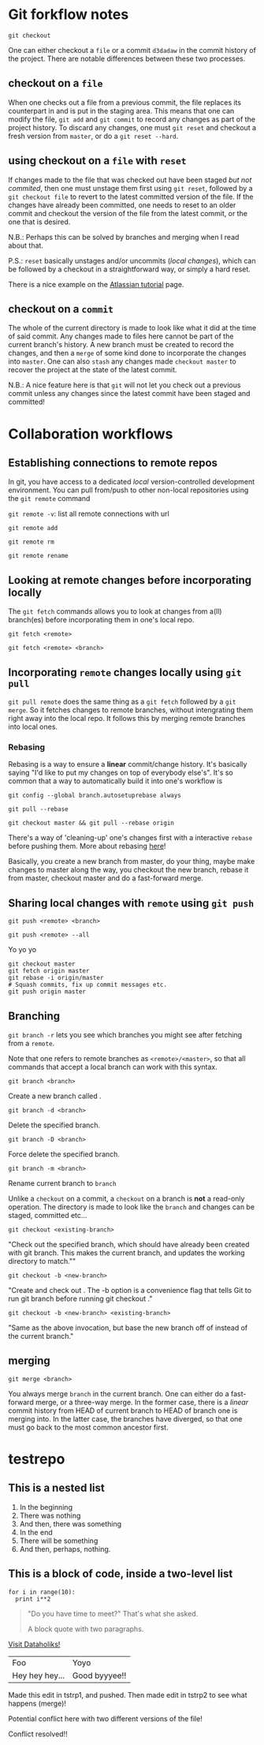# Git forkflow notes

    git checkout

One can either checkout a `file` or a commit `d3dadaw` in the commit history of the project. There are notable differences between these two processes.

## checkout on a `file`

When one checks out a file from a previous commit, the file replaces its counterpart in and is put in the staging area. This means that one can modify the file, `git add` and `git commit` to record any changes as part of the project history. To discard any changes, one must `git reset` and checkout a fresh version from `master`, or do a `git reset --hard`.

## using checkout on a `file` with `reset`

If changes made to the file that was checked out have been staged *but not commited*, then one must unstage them first using `git reset`, followed by a `git checkout file` to revert to the latest committed version of the file. If the changes have already been committed, one needs to reset to an older commit and checkout the version of the file from the latest commit, or the one that is desired.

N.B.: Perhaps this can be solved by branches and merging when I read about that.

P.S.: `reset` basically unstages and/or uncommits (*local changes*), which can be followed by a checkout in a straightforward way, or simply a hard reset.

There is a nice example on the [Atlassian tutorial](https://www.atlassian.com/git/tutorials/undoing-changes/git-reset) page.


## checkout on a `commit`

The whole of the current directory is made to look like what it did at the time of said commit. Any changes made to files here cannot be part of the current branch's history. A new branch must be created to record the changes, and then a `merge` of some kind done to incorporate the changes into `master`. One can also `stash` any changes made `checkout master` to recover the project at the state of the latest commit.

N.B.: A nice feature here is that `git` will not let you check out a previous commit unless any changes since the latest commit have been staged and committed!

# Collaboration workflows

## Establishing connections to remote repos

In git, you have access to a dedicated *local* version-controlled development environment. You can pull from/push to other non-local repositories using the `git remote` command

`git remote -v`: list all remote connections with url

`git remote add`

`git remote rm`

`git remote rename`

## Looking at remote changes before incorporating locally

The `git fetch` commands allows you to look at changes from a(ll) branch(es) before incorporating them in one's local repo.

`git fetch <remote>`

`git fetch <remote> <branch>`

## Incorporating `remote` changes locally using `git pull`

`git pull remote` does the same thing as a `git fetch` followed by a `git merge`. So it fetches changes to remote branches, without intengrating them right away into the local repo. It follows this by merging remote branches into local ones.

### Rebasing

Rebasing is a way to ensure a **linear** commit/change history. It's basically saying "I'd like to put my changes on top of everybody else's". It's so common that a way to automatically build it into one's workflow is

`git config --global branch.autosetuprebase always`

`git pull --rebase`

`git checkout master &&
git pull --rebase origin`

There's a way of 'cleaning-up' one's changes first with a interactive `rebase` before pushing them. More about rebasing [here](https://www.atlassian.com/git/tutorials/rewriting-history/git-rebase-i/)!

Basically, you create a new branch from master, do your thing, maybe make changes to master along the way, you checkout the new branch, rebase it from master, checkout master and do a fast-forward merge.

## Sharing local changes with `remote` using `git push`

`git push <remote> <branch>`

`git push <remote> --all`

Yo yo yo

  ```
  git checkout master
  git fetch origin master
  git rebase -i origin/master
  # Squash commits, fix up commit messages etc.
  git push origin master
  ```


## Branching

`git branch -r` lets you see which branches you might see after fetching from a `remote`.

Note that one refers to remote branches as `<remote>/<master>`, so that all commands that accept a local branch can work with this syntax.

`git branch <branch>`

Create a new branch called <branch>.

`git branch -d <branch>`

Delete the specified branch.

`git branch -D <branch>`

Force delete the specified branch.

`git branch -m <branch>`

Rename current branch to `branch`

Unlike a `checkout` on a commit, a `checkout` on a branch is **not** a read-only operation. The directory is made to look like the `branch` and changes can be staged, committed etc...

`git checkout <existing-branch>`

"Check out the specified branch, which should have already been created with git branch. This makes <existing-branch> the current branch, and updates the working directory to match.""

`git checkout -b <new-branch>`

"Create and check out <new-branch>. The -b option is a convenience flag that tells Git to run git branch <new-branch> before running git checkout <new-branch>."

`git checkout -b <new-branch> <existing-branch>`

"Same as the above invocation, but base the new branch off of <existing-branch> instead of the current branch."

## merging

`git merge <branch>`

You always merge `branch` in the current branch. One can either do a fast-forward merge, or a three-way merge. In the former case, there is a *linear* commit history from HEAD of current branch to HEAD of branch one is merging into. In the latter case, the branches have diverged, so that one must go back to the most common ancestor first.

# testrepo

## This is a nested list

1. In the beginning
  1. There was nothing
  2. And then, there was something
2. In the end
  1. There will be something
  2. And then, perhaps, nothing.


  ## This is a block of code, inside a two-level list

  ```
  for i in range(10):
    print i**2
  ```

> "Do you have time to meet?" That's what she asked.
>
> A block quote with two paragraphs.

[Visit Dataholiks!](http://dataholiks.com)

<table>
    <tr>
        <td>Foo</td>
        <td>Yoyo</td>
    </tr>
    <tr>
        <td>Hey hey hey...</td>
        <td>Good byyyee!!</td>
    </tr>
</table>

Made this edit in tstrp1, and pushed. Then made edit in tstrp2 to see what happens (merge)!

Potential conflict here with two different versions of the file!

Conflict resolved!!
